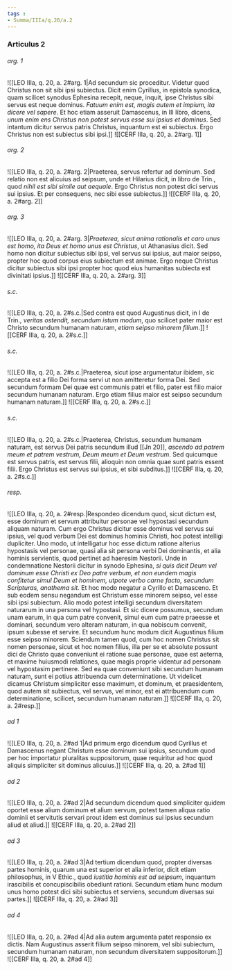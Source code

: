 ```yaml
---
tags : 
- Summa/IIIa/q.20/a.2
---
```


### Articulus 2

###### arg. 1
![[LEO IIIa, q. 20, a. 2#arg. 1|Ad secundum sic proceditur. Videtur quod Christus non sit sibi ipsi subiectus. Dicit enim Cyrillus, in epistola synodica, quam scilicet synodus Ephesina recepit, neque, inquit, ipse Christus sibi servus est neque dominus. *Fatuum enim est, magis autem et impium, ita dicere vel sapere*. Et hoc etiam asseruit Damascenus, in III libro, dicens, *unum enim ens Christus non potest servus esse sui ipsius et dominus*. Sed intantum dicitur servus patris Christus, inquantum est ei subiectus. Ergo Christus non est subiectus sibi ipsi.]]
![[CERF IIIa, q. 20, a. 2#arg. 1]]

###### arg. 2
![[LEO IIIa, q. 20, a. 2#arg. 2|Praeterea, servus refertur ad dominum. Sed relatio non est alicuius ad seipsum, unde et Hilarius dicit, in libro de Trin., quod *nihil est sibi simile aut aequale*. Ergo Christus non potest dici servus sui ipsius. Et per consequens, nec sibi esse subiectus.]]
![[CERF IIIa, q. 20, a. 2#arg. 2]]

###### arg. 3
![[LEO IIIa, q. 20, a. 2#arg. 3|*Praeterea, sicut anima rationalis et caro unus est homo, ita Deus et homo unus est Christus*, ut Athanasius dicit. Sed homo non dicitur subiectus sibi ipsi, vel servus sui ipsius, aut maior seipso, propter hoc quod corpus eius subiectum est animae. Ergo neque Christus dicitur subiectus sibi ipsi propter hoc quod eius humanitas subiecta est divinitati ipsius.]]
![[CERF IIIa, q. 20, a. 2#arg. 3]]

###### s.c.
![[LEO IIIa, q. 20, a. 2#s.c.|Sed contra est quod Augustinus dicit, in I de Trin., *veritas ostendit, secundum istum modum*, quo scilicet pater maior est Christo secundum humanam naturam, *etiam seipso minorem filium*.]]
![[CERF IIIa, q. 20, a. 2#s.c.]]

###### s.c.
![[LEO IIIa, q. 20, a. 2#s.c.|Praeterea, sicut ipse argumentatur ibidem, sic accepta est a filio Dei forma servi ut non amitteretur forma Dei. Sed secundum formam Dei quae est communis patri et filio, pater est filio maior secundum humanam naturam. Ergo etiam filius maior est seipso secundum humanam naturam.]]
![[CERF IIIa, q. 20, a. 2#s.c.]]

###### s.c.
![[LEO IIIa, q. 20, a. 2#s.c.|Praeterea, Christus, secundum humanam naturam, est servus Dei patris secundum illud [[Jn 20]], *ascendo ad patrem meum et patrem vestrum, Deum meum et Deum vestrum*. Sed quicumque est servus patris, est servus filii, alioquin non omnia quae sunt patris essent filii. Ergo Christus est servus sui ipsius, et sibi subditus.]]
![[CERF IIIa, q. 20, a. 2#s.c.]]

###### resp.
![[LEO IIIa, q. 20, a. 2#resp.|Respondeo dicendum quod, sicut dictum est, esse dominum et servum attribuitur personae vel hypostasi secundum aliquam naturam. Cum ergo Christus dicitur esse dominus vel servus sui ipsius, vel quod verbum Dei est dominus hominis Christi, hoc potest intelligi dupliciter. Uno modo, ut intelligatur hoc esse dictum ratione alterius hypostasis vel personae, quasi alia sit persona verbi Dei dominantis, et alia hominis servientis, quod pertinet ad haeresim Nestorii. Unde in condemnatione Nestorii dicitur in synodo Ephesina, *si quis dicit Deum vel dominum esse Christi ex Deo patre verbum, et non eundem magis confitetur simul Deum et hominem, utpote verbo carne facto, secundum Scripturas, anathema sit*. Et hoc modo negatur a Cyrillo et Damasceno. Et sub eodem sensu negandum est Christum esse minorem seipso, vel esse sibi ipsi subiectum. Alio modo potest intelligi secundum diversitatem naturarum in una persona vel hypostasi. Et sic dicere possumus, secundum unam earum, in qua cum patre convenit, simul eum cum patre praeesse et dominari, secundum vero alteram naturam, in qua nobiscum convenit, ipsum subesse et servire. Et secundum hunc modum dicit Augustinus filium esse seipso minorem. Sciendum tamen quod, cum hoc nomen Christus sit nomen personae, sicut et hoc nomen filius, illa per se et absolute possunt dici de Christo quae conveniunt ei ratione suae personae, quae est aeterna, et maxime huiusmodi relationes, quae magis proprie videntur ad personam vel hypostasim pertinere. Sed ea quae conveniunt sibi secundum humanam naturam, sunt ei potius attribuenda cum determinatione. Ut videlicet dicamus Christum simpliciter esse maximum, et dominum, et praesidentem, quod autem sit subiectus, vel servus, vel minor, est ei attribuendum cum determinatione, scilicet, secundum humanam naturam.]]
![[CERF IIIa, q. 20, a. 2#resp.]]

###### ad 1
![[LEO IIIa, q. 20, a. 2#ad 1|Ad primum ergo dicendum quod Cyrillus et Damascenus negant Christum esse dominum sui ipsius, secundum quod per hoc importatur pluralitas suppositorum, quae requiritur ad hoc quod aliquis simpliciter sit dominus alicuius.]]
![[CERF IIIa, q. 20, a. 2#ad 1]]

###### ad 2
![[LEO IIIa, q. 20, a. 2#ad 2|Ad secundum dicendum quod simpliciter quidem oportet esse alium dominum et alium servum, potest tamen aliqua ratio dominii et servitutis servari prout idem est dominus sui ipsius secundum aliud et aliud.]]
![[CERF IIIa, q. 20, a. 2#ad 2]]

###### ad 3
![[LEO IIIa, q. 20, a. 2#ad 3|Ad tertium dicendum quod, propter diversas partes hominis, quarum una est superior et alia inferior, dicit etiam philosophus, in V Ethic., quod *iustitia hominis est ad seipsum*, inquantum irascibilis et concupiscibilis obediunt rationi. Secundum etiam hunc modum unus homo potest dici sibi subiectus et serviens, secundum diversas sui partes.]]
![[CERF IIIa, q. 20, a. 2#ad 3]]

###### ad 4
![[LEO IIIa, q. 20, a. 2#ad 4|Ad alia autem argumenta patet responsio ex dictis. Nam Augustinus asserit filium seipso minorem, vel sibi subiectum, secundum humanam naturam, non secundum diversitatem suppositorum.]]
![[CERF IIIa, q. 20, a. 2#ad 4]]


